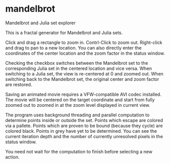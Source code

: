 # mandelbrot
Mandelbrot and Julia set explorer

This is a fractal generator for Mandelbrot and Julia sets.

Click and drag a rectangle to zoom in.
Contrl-Click to zoom out.
Right-click and drag to pan to a new location.
You can also directly enter the coordinates of the center location and the zoom factor in the status window.

Checking the checkbox switches between the Mandelbrot set to the corresponding Julia set in the centered location and vice versa.
When switching to a Julia set, the view is re-centered at 0 and zoomed out.
When switching back to the Mandelbrot set, the original center and zoom factor are restored.

Saving an animated movie requires a VFW-compatible AVI codec installed.  The movie will be centered on the target coordinate and start from fully zoomed out to zoomed in at the zoom level displayed in current view.

The program uses background threading and parallel computation to determine points inside or outside the set.  Points which escape are colored via a pallete.  Points which are proven to be bound (because they cycle) are colored black.  Points in grey have yet to be determined.  You can see the current iteration depth and the number of currently unresolved pixels in the status window.

You need not wait for the computation to finish before selecting a new action.
